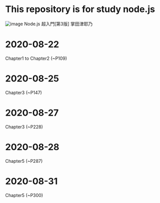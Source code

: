 # This repository is for study node.js

![image](https://images-na.ssl-images-amazon.com/images/I/51qJo0wsqZL._SX385_BO1,204,203,200_.jpg)
Node.js 超入門[第3版] 掌田津耶乃

# 2020-08-22

Chapter1 to Chapter2 (~P109)

# 2020-08-25

Chapter3 (~P147)

# 2020-08-27

Chapter3 (~P228)

# 2020-08-28
Chapter5 (~P287)

# 2020-08-31
Chapter5 (~P300)